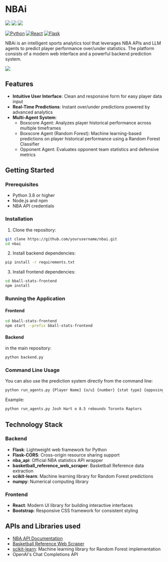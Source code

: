 # NBAi

<p>
    <img src="https://img.shields.io/github/last-commit/allenh99/nbai?style=flat-square" />
    <img src="https://img.shields.io/github/languages/top/allenh99/nbai?style=flat-square" />
    <img src="https://img.shields.io/github/languages/count/allenh99/nbai?style=flat-square" />
</p>

[![Python](https://img.shields.io/badge/Python-3.8%2B-blue)](https://www.python.org/)
[![React](https://img.shields.io/badge/React-18.0%2B-61DAFB)](https://reactjs.org/)
[![Flask](https://img.shields.io/badge/Flask-2.0%2B-lightgrey)](https://flask.palletsprojects.com/)

NBAi is an intelligent sports analytics tool that leverages NBA APIs and LLM agents to predict player performance over/under statistics. The platform consists of a modern web interface and a powerful backend prediction system.

<p>
<img src="public/screenshots/nbai1.png"/>
</p>

## Features

- **Intuitive User Interface**: Clean and responsive form for easy player data input
- **Real-Time Predictions**: Instant over/under predictions powered by advanced analytics
- **Multi-Agent System**:
  - Boxscore Agent: Analyzes player historical performance across multiple timeframes
  - Boxscore Agent (Random Forest): Machine learning-based predictions on player historical performance using a Random Forest Classifier
  - Opponent Agent: Evaluates opponent team statistics and defensive metrics

## Getting Started

### Prerequisites

- Python 3.8 or higher
- Node.js and npm
- NBA API credentials

### Installation

1. Clone the repository:
```bash
git clone https://github.com/yourusername/nbai.git
cd nbai
```

2. Install backend dependencies:
```bash
pip install -r requirements.txt
```

3. Install frontend dependencies:
```bash
cd bball-stats-frontend
npm install
```

### Running the Application

#### Frontend
```bash
cd bball-stats-frontend
npm start --prefix bball-stats-frontend
```

#### Backend
in the main repository:
```bash
python backend.py
```

### Command Line Usage

You can also use the prediction system directly from the command line:

```bash
python run_agents.py {Player Name} {o/u} {number} {stat type} {opposing team}
```

Example:
```bash
python run_agents.py Josh Hart o 8.5 rebounds Toronto Raptors
```

## Technology Stack

### Backend
- **Flask**: Lightweight web framework for Python
- **Flask-CORS**: Cross-origin resource sharing support
- **nba_api**: Official NBA statistics API wrapper
- **basketball_reference_web_scraper**: Basketball Reference data extraction
- **scikit-learn**: Machine learning library for Random Forest predictions
- **numpy**: Numerical computing library

### Frontend
- **React**: Modern UI library for building interactive interfaces
- **Bootstrap**: Responsive CSS framework for consistent styling

## APIs and Libraries used

- [NBA API Documentation](https://github.com/swar/nba_api)
- [Basketball Reference Web Scraper](https://github.com/jaebradley/basketball_reference_web_scraper)
- [scikit-learn](https://scikit-learn.org/): Machine learning library for Random Forest implementation
- OpenAI's Chat Completions API